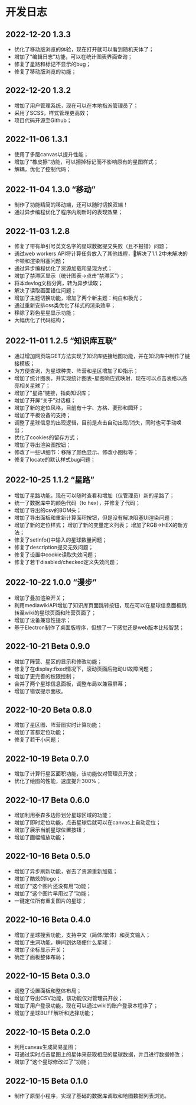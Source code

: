 # 开发日志

## 2022-12-20 1.3.3

- 优化了移动版浏览的体验，现在打开就可以看到随机天体了；
- 增加了“编辑日志”功能，可以在统计图表界面查询；
- 修复了星路和标记不显示的bug；
- 修复了移动版浏览的功能；

## 2022-12-20 1.3.2

- 增加了用户管理系统，现在可以在本地指派管理员了；
- 采用了SCSS，样式管理更高效；
- 项目代码开源至Github；

## 2022-11-06 1.3.1  

- 使用了多层canvas以提升性能；
- 增加了“橡皮擦”功能，可以擦掉标记而不影响原有的星图样式；
- 解耦，优化了控制代码；

## 2022-11-04 1.3.0 “移动”

- 制作了功能精简的移动端，还可以随时切换双端！
- 通过异步编程优化了程序内刷新时的表现效果；

## 2022-11-03 1.2.8

- 修复了带有单引号英文名字的星球数据提交失败（且不报错）问题；
- 通过web workers API将计算任务放入了其他线程，🎉解决了1.1.2中未解决的卡顿和渲染阻塞问题；
- 通过异步编程优化了资源加载和呈现方式；
- 增加了禁滞区显示（统计图表->点击“禁滞区”）；
- 将本devlog文档分离，转为异步读取；
- 解决了读取画面错位问题；
- 增加了主题切换功能，增加了两个新主题：纯白和极光；
- 通过重新安排css类优化了样式的渲染效率；
- 移除了彩色星星显示功能；
- 大幅优化了代码结构；

## 2022-11-01 1.2.5 “知识库互联”

- 通过增加网页端GET方法实现了知识库链接地图功能，并在知识库中制作了链接模板；
- 为方便查询，为星球种类、阵营和星区增加了ID指示；
- 增加了统计图表，并实现统计图表-星图响应式映射，现在可以点击表格以高亮相关星球了；
- 增加了"星路"链接，指向知识库；
- 增加了开屏“关于”对话框；
- 增加了新的定位风格，目前有十字、方格、菱形和圆环；
- 增加了平板设备的支持；
- 调整了星球信息的出现逻辑，目前是点击自动出现/消失，同时也可手动唤出；
- 优化了cookies的留存方式；
- 增加了导出渲染图按钮；
- 修改了一些UI细节：移除了颜色显示、修改小图标等；
- 修复了locate的默认样式bug问题；

## 2022-10-25 1.1.2 “星路”

- 增加了星路功能，现在可以随时查看和增加（仅管理员）新的星路了；
- 统一了数据库中的颜色代码（to hex），并修复了代码；
- 增加了导出的csv的BOM头；
- 增加了导出面板和重新计算面积按钮，但是没有解决阻塞UI渲染问题；
- 增加了新的定位样式； 增加了新的变量定义列表； 增加了RGB-&gt;HEX的新方法；
- 修复了setInfo()中输入的星球数量问题；
- 修复了description提交无效问题；
- 修复了设置中cookie读取失效问题；
- 修复了若干disabled/checked定义失效问题；

## 2022-10-22 1.0.0 “漫步”

- 增加了叠加渲染开关；
- 利用mediawikiAPI增加了知识库页面跳转按钮，现在可以在星球信息面板跳转至wiki的星球页面和阵营页面了；
- 增加了设备兼容性提示；
- 基于Electron制作了桌面版程序，但想了一下感觉还是web版本比较智慧；

## 2022-10-21 Beta 0.9.0

- 增加了阵营、星区的显示和修改功能；
- 修复了在display:fixed情况下，滚动页面后拖动UI故障问题；
- 增加了更完善的权限控制；
- 合并了两个星球信息面板，调整布局以兼容屏幕；
- 增加了错误提示面板。

## 2022-10-20 Beta 0.8.0

- 增加了星区图、阵营图实时计算功能；
- 增加了首都定位功能；
- 修复了若干小问题；

## 2022-10-19 Beta 0.7.0 

- 增加了计算行星区面积功能，该功能仅对管理员开放；
- 优化了绘图的性能，速度提升300%；

## 2022-10-17 Beta 0.6.0

- 增加利用泰森多边形划分星球区域的功能；
- 增加了即时定位功能，点击星球后就可以在canvas上自动定位；
- 增加了展示当前星球位置按钮；
- 增加了画幅缩放功能；

## 2022-10-16 Beta 0.5.0

- 增加了异步刷新功能，省去了资源重新加载；
- 增加了酷炫的logo；
- 增加了“这个图片还没有用”功能；
- 增加了“这个图片早用过了”功能；
- 一键定位所有重复图片的星球；

## 2022-10-16 Beta 0.4.0

- 增加了星球搜索功能，支持中文（简体/繁体）和英文输入；
- 增加了虫洞功能，瞬间到达随便什么星球；
- 增加了坐标显示开关；
- 确定了面板整体布局；

## 2022-10-15 Beta 0.3.0

- 调整了设置面板和整体布局；
- 增加了导出CSV功能，该功能仅对管理员开放；
- 增加了用户登录功能，现在可以通过wiki的账户登录本程序了；
- 增加了星球BUFF解析和选择功能；

## 2022-10-15 Beta 0.2.0

- 利用canvas生成简易星图；
- 可通过实时点击星图上的星体来获取相应的星球数据，并且进行数据修改；
- 增加了“这个星球修改过了”功能；

## 2022-10-15 Beta 0.1.0

- 制作了原型小程序，实现了基础的数据库调取和地图数据列表浏览。
